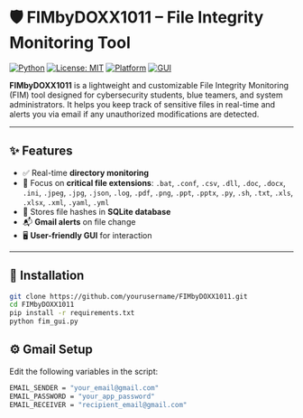 # 🛡️ FIMbyDOXX1011 – File Integrity Monitoring Tool

[![Python](https://img.shields.io/badge/python-3.10+-blue?logo=python)](https://www.python.org/)
[![License: MIT](https://img.shields.io/badge/License-MIT-yellow.svg)](LICENSE)
[![Platform](https://img.shields.io/badge/platform-Windows%20%7C%20Linux-lightgrey)]()
[![GUI](https://img.shields.io/badge/interface-Tkinter-blue)]()

**FIMbyDOXX1011** is a lightweight and customizable File Integrity Monitoring (FIM) tool designed for cybersecurity students, blue teamers, and system administrators. It helps you keep track of sensitive files in real-time and alerts you via email if any unauthorized modifications are detected.

---

## ✨ Features

- ✅ Real-time **directory monitoring**
- 🎯 Focus on **critical file extensions**:
  `.bat`, `.conf`, `.csv`, `.dll`, `.doc`, `.docx`, `.ini`, `.jpeg`, `.jpg`, `.json`, `.log`, `.pdf`, `.png`, `.ppt`, `.pptx`, `.py`, `.sh`, `.txt`, `.xls`, `.xlsx`, `.xml`, `.yaml`, `.yml`
- 🧠 Stores file hashes in **SQLite database**
- 📬 **Gmail alerts** on file change
- 🖥️ **User-friendly GUI** for interaction

---

## 📂 Installation

```bash
git clone https://github.com/yourusername/FIMbyDOXX1011.git
cd FIMbyDOXX1011
pip install -r requirements.txt
python fim_gui.py
```
## ⚙️ Gmail Setup

Edit the following variables in the script:
```bash
EMAIL_SENDER = "your_email@gmail.com"
EMAIL_PASSWORD = "your_app_password"
EMAIL_RECEIVER = "recipient_email@gmail.com"
```
